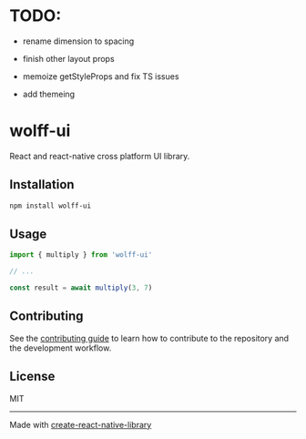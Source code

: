 # TODO:

- rename dimension to spacing
- finish other layout props

- memoize getStyleProps and fix TS issues
- add themeing

# wolff-ui

React and react-native cross platform UI library.

## Installation

```sh
npm install wolff-ui
```

## Usage

```js
import { multiply } from 'wolff-ui'

// ...

const result = await multiply(3, 7)
```

## Contributing

See the [contributing guide](CONTRIBUTING.md) to learn how to contribute to the repository and the development workflow.

## License

MIT

---

Made with [create-react-native-library](https://github.com/callstack/react-native-builder-bob)
